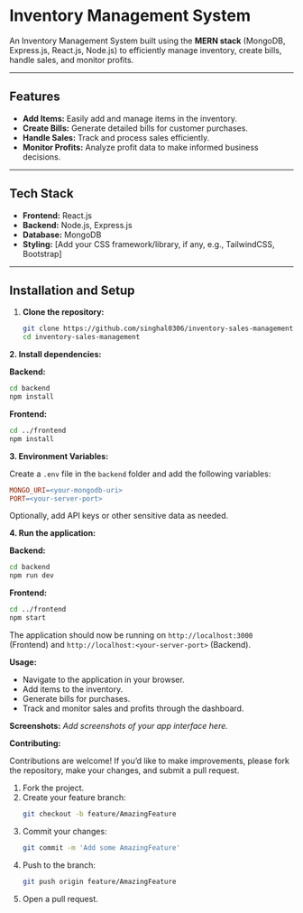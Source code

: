 # Inventory Management System

An Inventory Management System built using the **MERN stack** (MongoDB, Express.js, React.js, Node.js) to efficiently manage inventory, create bills, handle sales, and monitor profits.

---

## Features

- **Add Items:** Easily add and manage items in the inventory.
- **Create Bills:** Generate detailed bills for customer purchases.
- **Handle Sales:** Track and process sales efficiently.
- **Monitor Profits:** Analyze profit data to make informed business decisions.

---

## Tech Stack

- **Frontend:** React.js
- **Backend:** Node.js, Express.js
- **Database:** MongoDB
- **Styling:** [Add your CSS framework/library, if any, e.g., TailwindCSS, Bootstrap]

---

## Installation and Setup

1. **Clone the repository:**
   ```bash
   git clone https://github.com/singhal0306/inventory-sales-management.git
   cd inventory-sales-management
   ```

**2. Install dependencies:**

**Backend:**
```bash
cd backend
npm install
```

**Frontend:**
```bash
cd ../frontend
npm install
```

**3. Environment Variables:**

Create a `.env` file in the `backend` folder and add the following variables:

```makefile
MONGO_URI=<your-mongodb-uri>
PORT=<your-server-port>
```

Optionally, add API keys or other sensitive data as needed.

**4. Run the application:**

**Backend:**
```bash
cd backend
npm run dev
```

**Frontend:**
```bash
cd ../frontend
npm start
```

The application should now be running on `http://localhost:3000` (Frontend) and `http://localhost:<your-server-port>` (Backend).

**Usage:**
- Navigate to the application in your browser.
- Add items to the inventory.
- Generate bills for purchases.
- Track and monitor sales and profits through the dashboard.

**Screenshots:**
_Add screenshots of your app interface here._

**Contributing:**

Contributions are welcome! If you’d like to make improvements, please fork the repository, make your changes, and submit a pull request.

1. Fork the project.
2. Create your feature branch:
   ```bash
   git checkout -b feature/AmazingFeature
   ```
3. Commit your changes:
   ```bash
   git commit -m 'Add some AmazingFeature'
   ```
4. Push to the branch:
   ```bash
   git push origin feature/AmazingFeature
   ```
5. Open a pull request.
